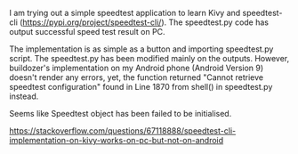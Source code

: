 I am trying out a simple speedtest application to learn Kivy and speedtest-cli (https://pypi.org/project/speedtest-cli/). The speedtest.py code has output successful speed test result on PC.

The implementation is as simple as a button and importing speedtest.py script. The speedtest.py has been modified mainly on the outputs. However, buildozer's implementation on my Android phone (Android Version 9) doesn't render any errors, yet, the function returned "Cannot retrieve speedtest configuration" found in Line 1870 from shell() in speedtest.py instead.

Seems like Speedtest object has been failed to be initialised.

https://stackoverflow.com/questions/67118888/speedtest-cli-implementation-on-kivy-works-on-pc-but-not-on-android
